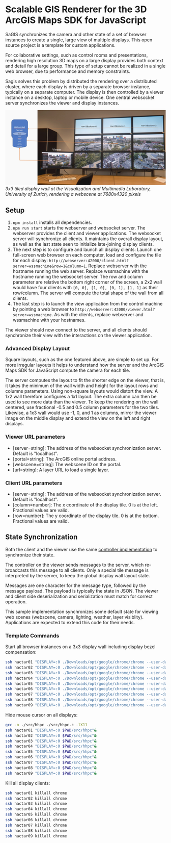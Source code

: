 # Scalable GIS Renderer for the 3D ArcGIS Maps SDK for JavaScript

SaGIS synchronizes the camera and other state of a set of browser instances to create a single, large view of multiple displays. This open source project is a template for custom applications.

For collaborative settings, such as control rooms and presentations, rendering high resolution 3D maps on a large display provides both context and detail for a large group. This type of setup cannot be realized in a single web browser, due to performance and memory constraints.

Sagis solves this problem by distributed the rendering over a distributed cluster, where each display is driven by a separate browser instance, typically on a separate computer. The display is then controlled by a viewer instance on a desktop, laptop or mobile device. One central websocket server synchronizes the viewer and display instances.

![Overview](doc/architecture.jpg)
_3x3 tiled display wall at the Visualization and Multimedia Laboratory, University of Zurich, rendering a webscene at 7680x4320 pixels_

## Setup

1. `npm install` installs all dependencies.
2. `npm run start` starts the webserver and websocket server. The webserver provides the client and viewer applications. The websocket server will synchronize all clients. It maintains the overall display layout, as well as the last state seen to initialize late-joining display clients.
3. The next step is to configure and launch all display clients: Launch one full-screen web browser on each computer, load and configure the tile for each display: `http://webserver:42000/client.html?server=wssmachine&row=1&column=1`. Replace webserver with the hostname running the web server. Replace wssmachine with the hostname running the websocket server. The row and column parameter are relative the bottom right corner of the screen, a 2x2 wall would have four clients with `[0, 0], [1, 0], [0, 1], [1, 1]` as their row/column. The server will compute the total shape of the wall from all clients.
4. The last step is to launch the view application from the control machine by pointing a web browser to `http://webserver:42000/viewer.html?server=wssmachine`. As with the clients, replace webserver and wssmachine with your hostnames.

The viewer should now connect to the server, and all clients should synchronize their view with the interactions on the viewer application.

### Advanced Display Layout

Square layouts, such as the one featured above, are simple to set up. For more irregular layouts it helps to understand how the server and the ArcGIS Maps SDK for JavaScript compute the camera for each tile.

The server computes the layout to fit the shorter edge on the viewer, that is, it takes the minimum of the wall width and height for the layout rows and columns parameters. Using non-square layouts would distort the view. A 1x2 wall therefore configures a 1x1 layout. The extra column can then be used to see more data than the viewer. To keep the rendering on the wall centered, use fractional -0.5 and 0.5 column parameters for the two tiles. Likewise, a 1x3 wall would use -1, 0, and 1 as columns, mirror the viewer image on the middle display and extend the view on the left and right displays.

### Viewer URL parameters

- [server=string]: The address of the websocket synchronization server. Default is "localhost".
- [portal=string]: The ArcGIS online portal address.
- [webscene=string]: The webscene ID on the portal.
- [url=string]: A layer URL to load a single layer.

### Client URL parameters

- [server=string]: The address of the websocket synchronization server. Default is "localhost".
- [column=number]: The x coordinate of the display tile. 0 is at the left. Fractional values are valid.
- [row=number]: The y coordinate of the display tile. 0 is at the bottom. Fractional values are valid.

## State Synchronization

Both the client and the viewer use the same [controller implementation](src/Controller.ts) to synchronize their state.

The controller on the viewer sends messages to the server, which re-broadcasts this message to all clients. Only a special tile message is interpreted by the server, to keep the global display wall layout state.

Messages are one character for the message type, followed by the message payload. The payload is typically the state in JSON. The viewer and client side deserialization and serialization must match for correct operation.

This sample implementation synchronizes some default state for viewing web scenes (webscene, camera, lighting, weather, layer visiblity). Applications are expected to extend this code for their needs.

### Template Commands

Start all browser instances on a 3x3 display wall including display bezel compensation:

```bash
ssh hactar01 "DISPLAY=:0 ./Downloads/opt/google/chrome/chrome --user-data-dir=/tmp 'https://hactar10.ifi.uzh.ch:42000/client.html?row=2.24&column=0&server=hactar10' --ignore-certificate-errors --kiosk --start-fullscreen --window-size=2560,1440" &
ssh hactar02 "DISPLAY=:0 ./Downloads/opt/google/chrome/chrome --user-data-dir=/tmp 'https://hactar10.ifi.uzh.ch:42000/client.html?row=1.12&column=0&server=hactar10' --ignore-certificate-errors --kiosk --start-fullscreen --window-size=2560,1440" &
ssh hactar03 "DISPLAY=:0 ./Downloads/opt/google/chrome/chrome --user-data-dir=/tmp 'https://hactar10.ifi.uzh.ch:42000/client.html?row=0&column=0&server=hactar10' --ignore-certificate-errors --kiosk --start-fullscreen --window-size=2560,1440" &
ssh hactar04 "DISPLAY=:0 ./Downloads/opt/google/chrome/chrome --user-data-dir=/tmp 'https://hactar10.ifi.uzh.ch:42000/client.html?row=2.24&column=1.07&server=hactar10' --ignore-certificate-errors --kiosk --start-fullscreen --window-size=2560,1440" &
ssh hactar05 "DISPLAY=:0 ./Downloads/opt/google/chrome/chrome --user-data-dir=/tmp 'https://hactar10.ifi.uzh.ch:42000/client.html?row=1.12&column=1.07&server=hactar10' --ignore-certificate-errors --kiosk --start-fullscreen --window-size=2560,1440" &
ssh hactar06 "DISPLAY=:0 ./Downloads/opt/google/chrome/chrome --user-data-dir=/tmp 'https://hactar10.ifi.uzh.ch:42000/client.html?row=0&column=1.07&server=hactar10' --ignore-certificate-errors --kiosk --start-fullscreen --window-size=2560,1440" &
ssh hactar07 "DISPLAY=:0 ./Downloads/opt/google/chrome/chrome --user-data-dir=/tmp 'https://hactar10.ifi.uzh.ch:42000/client.html?row=2.24&column=2.14&server=hactar10' --ignore-certificate-errors --kiosk --start-fullscreen --window-size=2560,1440" &
ssh hactar08 "DISPLAY=:0 ./Downloads/opt/google/chrome/chrome --user-data-dir=/tmp 'https://hactar10.ifi.uzh.ch:42000/client.html?row=1.12&column=2.14&server=hactar10' --ignore-certificate-errors --kiosk --start-fullscreen --window-size=2560,1440" &
ssh hactar09 "DISPLAY=:0 ./Downloads/opt/google/chrome/chrome --user-data-dir=/tmp 'https://hactar10.ifi.uzh.ch:42000/client.html?row=0&column=2.14&server=hactar10' --ignore-certificate-errors --kiosk --start-fullscreen --window-size=2560,1440" &
```

Hide mouse cursor on all displays:

```bash
gcc -o ./src/hhpc ./src/hhpc.c -lX11
ssh hactar01 "DISPLAY=:0 $PWD/src/hhpc"&
ssh hactar02 "DISPLAY=:0 $PWD/src/hhpc"&
ssh hactar03 "DISPLAY=:0 $PWD/src/hhpc"&
ssh hactar04 "DISPLAY=:0 $PWD/src/hhpc"&
ssh hactar05 "DISPLAY=:0 $PWD/src/hhpc"&
ssh hactar06 "DISPLAY=:0 $PWD/src/hhpc"&
ssh hactar07 "DISPLAY=:0 $PWD/src/hhpc"&
ssh hactar08 "DISPLAY=:0 $PWD/src/hhpc"&
ssh hactar09 "DISPLAY=:0 $PWD/src/hhpc"&
```

Kill all display clients:

```bash
ssh hactar01 killall chrome
ssh hactar02 killall chrome
ssh hactar03 killall chrome
ssh hactar04 killall chrome
ssh hactar05 killall chrome
ssh hactar06 killall chrome
ssh hactar07 killall chrome
ssh hactar08 killall chrome
ssh hactar09 killall chrome
```
